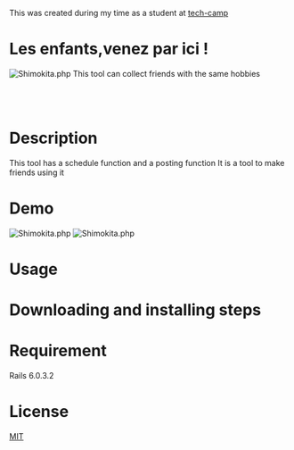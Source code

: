 This was created during my time as a student at [tech-camp](https://tech-camp.in/) 

# Les enfants,venez par ici !
![Shimokita.php](https://i.gyazo.com/12738af2c871d44924408a4a1034c4eb.jpg)
This tool can collect friends with the same hobbies
<br>
<br>
<br>
<br>
# Description
This tool has a schedule function and a posting function
It is a tool to make friends using it


# Demo
![Shimokita.php](https://i.gyazo.com/44d007755b77303176cd3eec49ca8ff0.gif)
![Shimokita.php](https://i.gyazo.com/71f72594580ece0516fd3c26b4073f7e.gif)


# Usage



# Downloading and installing steps



# Requirement
Rails 6.0.3.2


# License
[MIT](https://choosealicense.com/licenses/mit/) 